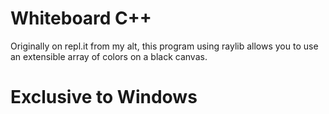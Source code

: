 # Whiteboard C++
Originally on repl.it from my alt, this program using raylib allows you to use an extensible array of colors on a black canvas.
# Exclusive to Windows
